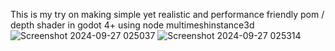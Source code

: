 This is my try on making simple yet realistic and performance friendly pom / depth shader in godot 4+ using node multimeshinstance3d
![Screenshot 2024-09-27 025037](https://github.com/user-attachments/assets/4a47597c-bead-4415-84a5-2c51361484ae)
![Screenshot 2024-09-27 025314](https://github.com/user-attachments/assets/dfca64e7-f64a-4bdd-be6e-c70380c14dbe)
